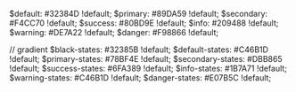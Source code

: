 
$default: #32384D !default;
$primary: #89DA59 !default;
$secondary: #F4CC70 !default;
$success: #80BD9E !default;
$info: #209488 !default;
$warning: #DE7A22 !default;
$danger: #F98866 !default;

// gradient
$black-states: #32385B !default;
$default-states: #C46B1D !default;
$primary-states: #78BF4E !default;
$secondary-states: #DBB865 !default;
$success-states: #6FA389 !default;
$info-states: #1B7A71 !default;
$warning-states: #C46B1D !default;
$danger-states: #E07B5C !default;
